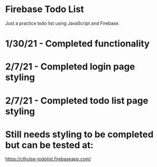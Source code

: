 # Firebase Todo List

 Just a practice todo list using JavaScript and Firebase.


# 1/30/21 - Completed functionality
# 2/7/21 - Completed login page styling
# 2/7/21 - Completed todo list page styling

# Still needs styling to be completed but can be tested at: 
https://cthulse-todolist.firebaseapp.com/

